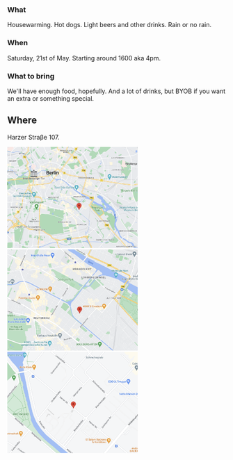 ### What
Housewarming. Hot dogs. Light beers and other drinks. Rain or no rain.

### When
Saturday, 21st of May. Starting around 1600 aka 4pm. 

### What to bring
We'll have enough food, hopefully. And a lot of drinks, but BYOB if you want an extra or something special.

## Where 
Harzer Straβe 107.

<img src="zoom1.png" width="300" /> <img src="zoom2.png" width="300" /> <img src="zoom3.png" width="300" /> 